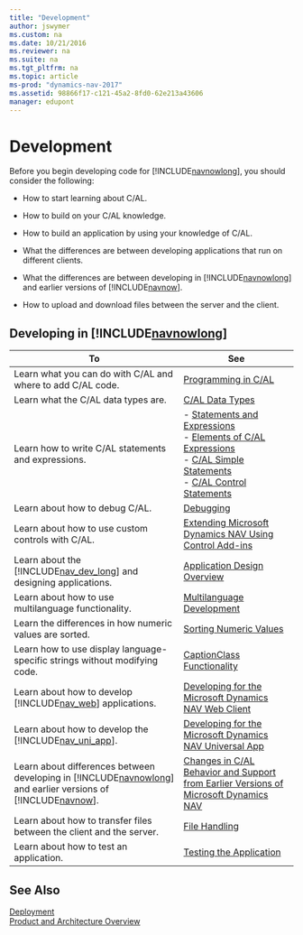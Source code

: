 ```yaml
---
title: "Development"
author: jswymer
ms.custom: na
ms.date: 10/21/2016
ms.reviewer: na
ms.suite: na
ms.tgt_pltfrm: na
ms.topic: article
ms-prod: "dynamics-nav-2017"
ms.assetid: 98866f17-c121-45a2-8fd0-62e213a43606
manager: edupont
---
```

# Development
Before you begin developing code for [!INCLUDE[navnowlong](includes/navnowlong_md.md)], you should consider the following:  

-   How to start learning about C/AL.  

-   How to build on your C/AL knowledge.  

-   How to build an application by using your knowledge of C/AL.  

-   What the differences are between developing applications that run on different clients.  

-   What the differences are between developing in [!INCLUDE[navnowlong](includes/navnowlong_md.md)] and earlier versions of [!INCLUDE[navnow](includes/navnow_md.md)].  

-   How to upload and download files between the server and the client.  

## Developing in [!INCLUDE[navnowlong](includes/navnowlong_md.md)]  

|To|See|  
|--------|---------|  
|Learn what you can do with C/AL and where to add C/AL code.|[Programming in C/AL](Programming-in-C-AL.md)|  
|Learn what the C/AL data types are.|[C/AL Data Types](C-AL-Data-Types.md)|  
|Learn how to write C/AL statements and expressions.|-   [Statements and Expressions](Statements-and-Expressions.md)<br />-   [Elements of C/AL Expressions](Elements-of-C-AL-Expressions.md)<br />-   [C/AL Simple Statements](C-AL-Simple-Statements.md)<br />-   [C/AL Control Statements](C-AL-Control-Statements.md)|  
|Learn about how to debug C/AL.|[Debugging](Debugging.md)|  
|Learn about how to use custom controls with C/AL.|[Extending Microsoft Dynamics NAV Using Control Add-ins](Extending-Microsoft-Dynamics-NAV-Using-Control-Add-ins.md)|  
|Learn about the [!INCLUDE[nav_dev_long](includes/nav_dev_long_md.md)] and designing applications.|[Application Design Overview](Application-Design-Overview.md)|  
|Learn about how to use multilanguage functionality.|[Multilanguage Development](Multilanguage-Development.md)|  
|Learn the differences in how numeric values are sorted.|[Sorting Numeric Values](Sorting-Numeric-Values.md)|  
|Learn how to use display language-specific strings without modifying code.|[CaptionClass Functionality](CaptionClass-Functionality.md)|  
|Learn about how to develop [!INCLUDE[nav_web](includes/nav_web_md.md)] applications.|[Developing for the Microsoft Dynamics NAV Web Client](Developing-for-the-Microsoft-Dynamics-NAV-Web-Client.md)|  
|Learn about how to develop the [!INCLUDE[nav_uni_app](includes/nav_uni_app_md.md)].|[Developing for the Microsoft Dynamics NAV Universal App](Developing-for-the-Microsoft-Dynamics-NAV-Universal-App.md)|  
|Learn about differences between developing in [!INCLUDE[navnowlong](includes/navnowlong_md.md)] and earlier versions of [!INCLUDE[navnow](includes/navnow_md.md)].|[Changes in C/AL Behavior and Support from Earlier Versions of Microsoft Dynamics NAV](Changes-in-C-AL-Behavior-and-Support-from-Earlier-Versions-of-Microsoft-Dynamics-NAV.md)|  
|Learn about how to transfer files between the client and the server.|[File Handling](File-Handling.md)|  
|Learn about how to test an application.|[Testing the Application](Testing-the-Application.md)|

## See Also
[Deployment](Deployment.md)  
[Product and Architecture Overview](product-and-architecture-overview.md)  
